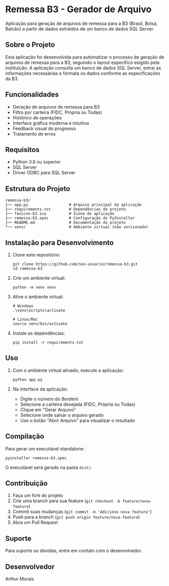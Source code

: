 # Remessa B3 - Gerador de Arquivo

Aplicação para geração de arquivos de remessa para a B3 (Brasil, Bolsa, Balcão) a partir de dados extraídos de um banco de dados SQL Server.

## Sobre o Projeto

Esta aplicação foi desenvolvida para automatizar o processo de geração de arquivos de remessa para a B3, seguindo o layout específico exigido pela instituição. A aplicação consulta um banco de dados SQL Server, extrai as informações necessárias e formata os dados conforme as especificações da B3.

## Funcionalidades

- Geração de arquivos de remessa para B3
- Filtro por carteira (FIDC, Própria ou Todas)
- Histórico de operações
- Interface gráfica moderna e intuitiva
- Feedback visual do progresso
- Tratamento de erros

## Requisitos

- Python 3.8 ou superior
- SQL Server
- Driver ODBC para SQL Server

## Estrutura do Projeto

```
remessa-b3/
├── app.py                  # Arquivo principal da aplicação
├── requirements.txt        # Dependências do projeto
├── favicon-b3.ico          # Ícone da aplicação
├── remessa-b3.spec         # Configuração do PyInstaller
├── README.md               # Documentação do projeto
└── venv/                   # Ambiente virtual (não versionado)
```

## Instalação para Desenvolvimento

1. Clone este repositório:
   ```
   git clone https://github.com/seu-usuario/remessa-b3.git
   cd remessa-b3
   ```

2. Crie um ambiente virtual:
   ```
   python -m venv venv
   ```

3. Ative o ambiente virtual:
   ```
   # Windows
   .\venv\Scripts\activate
   
   # Linux/Mac
   source venv/bin/activate
   ```

4. Instale as dependências:
   ```
   pip install -r requirements.txt
   ```

## Uso

1. Com o ambiente virtual ativado, execute a aplicação:
   ```
   python app.py
   ```

2. Na interface da aplicação:
   - Digite o número do Borderô
   - Selecione a carteira desejada (FIDC, Própria ou Todas)
   - Clique em "Gerar Arquivo"
   - Selecione onde salvar o arquivo gerado
   - Use o botão "Abrir Arquivo" para visualizar o resultado

## Compilação

Para gerar um executável standalone:

```
pyinstaller remessa-b3.spec
```

O executável será gerado na pasta `dist/`.

## Contribuição

1. Faça um fork do projeto
2. Crie uma branch para sua feature (`git checkout -b feature/nova-feature`)
3. Commit suas mudanças (`git commit -m 'Adiciona nova feature'`)
4. Push para a branch (`git push origin feature/nova-feature`)
5. Abra um Pull Request

## Suporte

Para suporte ou dúvidas, entre em contato com o desenvolvedor.

## Desenvolvedor

Arthur Morais 